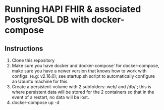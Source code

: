 # Running HAPI FHIR & associated PostgreSQL DB with docker-compose

## Instructions

1. Clone this repository
2. Make sure you have docker and docker-compose' for docker-compose, make sure you have a newer version that knows how to work with configs: (e.g: v2.16.0); see startup.sh script to automatically configure an Ubuntu machine for this
3. Create a persistent-volume with 2 subfolders: web/ and /db/ ; this is where persistent data will be stored for the 2 containers so that in the event of a restart, no data will be lost.
3. docker-compose up -d
